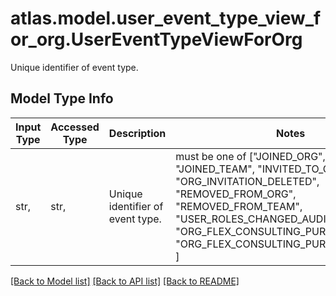 # atlas.model.user_event_type_view_for_org.UserEventTypeViewForOrg

Unique identifier of event type.

## Model Type Info
Input Type | Accessed Type | Description | Notes
------------ | ------------- | ------------- | -------------
str,  | str,  | Unique identifier of event type. | must be one of ["JOINED_ORG", "JOINED_TEAM", "INVITED_TO_ORG", "ORG_INVITATION_DELETED", "REMOVED_FROM_ORG", "REMOVED_FROM_TEAM", "USER_ROLES_CHANGED_AUDIT", "ORG_FLEX_CONSULTING_PURCHASED", "ORG_FLEX_CONSULTING_PURCHASE_FAILED", ] 

[[Back to Model list]](../../README.md#documentation-for-models) [[Back to API list]](../../README.md#documentation-for-api-endpoints) [[Back to README]](../../README.md)

